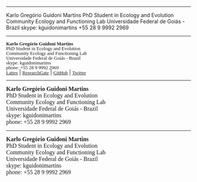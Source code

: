 <!-- https://stackoverflow.com/questions/35172035/responsive-html-signature-for-gmail -->

***

Karlo Gregório Guidoni Martins
PhD Student in Ecology and Evolution
Community Ecology and Functioning Lab
Universidade Federal de Goiás - Brazil
skype: kguidonimartins
+55 28 9 9992 2969

***
<p style="line-height:1">
<font face = "Ubuntu Mono" size = "2"><b>Karlo Gregório Guidoni Martins</b></font><br />
<font face = "Ubuntu Mono" size = "2">PhD Student in Ecology and Evolution</font><br />
<font face = "Ubuntu Mono" size = "2">Community Ecology and Functioning Lab</font><br />
<font face = "Ubuntu Mono" size = "2">Universidade Federal de Goiás - Brazil</font><br />
<font face = "Ubuntu Mono" size = "2">skype: kguidonimartins</font><br />
<font face = "Ubuntu Mono" size = "2">phone: +55 28 9 9992 2969</font><br />
<font face = "Ubuntu Mono" size = "2"><a href = "http://buscatextual.cnpq.br/buscatextual/visualizacv.do?id=K4369206Z7">Lattes</a></font> | <font face = "Ubuntu Mono" size = "2"><a href = "https://www.researchgate.net/profile/Karlo_Gregorio_Guidoni-Martins">ResearchGate</a></font> | <font face = "Ubuntu Mono" size = "2"><a href = "https://github.com/kguidonimartins">GitHub</a></font> | <font face = "Ubuntu Mono" size = "2"><a href = "https://twitter.com/kguidonimartins">Twitter</a></font><br />
</p>

***
<link rel="stylesheet" href="https://cdn.rawgit.com/jpswalsh/academicons/master/css/academicons.min.css">
<link rel="stylesheet" href="https://cdnjs.cloudflare.com/ajax/libs/font-awesome/4.7.0/css/font-awesome.min.css">

<font face = "Ubuntu Mono" size = "3"><b>Karlo Gregório Guidoni Martins</b></font><br />
<font face = "Ubuntu Mono" size = "3">PhD Student in Ecology and Evolution</font><br />
<font face = "Ubuntu Mono" size = "3">Community Ecology and Functioning Lab</font><br />
<font face = "Ubuntu Mono" size = "3">Universidade Federal de Goiás - Brazil</font><br />
<font face = "Ubuntu Mono" size = "3">skype: kguidonimartins</font><br />
<font face = "Ubuntu Mono" size = "3">phone: +55 28 9 9992 2969</font><br />
<a href = "http://buscatextual.cnpq.br/buscatextual/visualizacv.do?id=K4369206Z7"> <i class="ai ai-lattes-square ai-2x" style="font-size:30px; color:black"></i>
<a href = "https://scholar.google.com.br/citations?user=WNjdcn8AAAAJ&hl=en&authuser=1"> <i class="ai ai-google-scholar-square ai-2x" style="font-size:30px; color:black"></i></a>
<a href = "https://www.researchgate.net/profile/Karlo_Gregorio_Guidoni-Martins"> <i class="ai ai-researchgate-square ai-2x" style="font-size:30px; color:black"></i></a>
<a href = "https://github.com/kguidonimartins"> <i class="fa fa-github-square" style="font-size:30px; color:black"></i></a>
<a href = "https://www.linkedin.com/in/kguidonimartins/"> <i class="fa fa-linkedin-square" style="font-size:30px; color:black"></i></a>
<a href = "https://twitter.com/kguidonimartins"> <i class="fa fa-twitter-square" style="font-size:30px; color:black"></i></a>



***

<font face = "Ubuntu Mono" size = "3"><b>Karlo Gregório Guidoni Martins</b></font><br />
<font face = "Ubuntu Mono" size = "3">PhD Student in Ecology and Evolution</font><br />
<font face = "Ubuntu Mono" size = "3">Community Ecology and Functioning Lab</font><br />
<font face = "Ubuntu Mono" size = "3">Universidade Federal de Goiás - Brazil</font><br />
<font face = "Ubuntu Mono" size = "3">skype: kguidonimartins</font><br />
<font face = "Ubuntu Mono" size = "3">phone: +55 28 9 9992 2969</font><br />

<link rel="stylesheet" href="https://cdn.rawgit.com/jpswalsh/academicons/master/css/academicons.min.css">
<link rel="stylesheet" href="https://cdnjs.cloudflare.com/ajax/libs/font-awesome/4.7.0/css/font-awesome.min.css">

<!-- <i class="fa fa-whatsapp" style="font-size:30px"></i> -->
<i class="fa fa-skype" aria-hidden="true" style="font-size:30px; color:black"></i>
<!-- <i class="ai ai-cv-square ai-2x" style="font-size:30px; color:black"></i> -->
<i class="ai ai-lattes-square ai-2x" style="font-size:30px; color:black"></i>
<i class="ai ai-mendeley-square ai-2x" style="font-size:30px; color:black"></i>
<i class="ai ai-orcid-square ai-2x" style="font-size:30px; color:black"></i>
<i class="ai ai-researcherid-square ai-2x" style="font-size:30px; color:black"></i>
<i class="fa fa-bitbucket-square" style="font-size:30px; color:black"></i>
<i class="fa fa-instagram" style="font-size:30px; color:black"></i>
